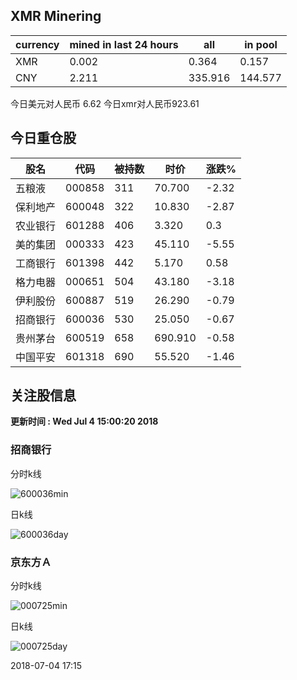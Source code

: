 ## XMR Minering

|currency|mined in last 24 hours|all|in pool|
|---|---|---|---|
|XMR|0.002|0.364|0.157|
|CNY|2.211|335.916|144.577|

今日美元对人民币 6.62	今日xmr对人民币923.61


## 今日重仓股 

|股名|代码|被持数|时价|涨跌%|
|---|---|---|---|---|
|五粮液|000858|311|70.700|-2.32|
|保利地产|600048|322|10.830|-2.87|
|农业银行|601288|406|3.320|0.3|
|美的集团|000333|423|45.110|-5.55|
|工商银行|601398|442|5.170|0.58|
|格力电器|000651|504|43.180|-3.18|
|伊利股份|600887|519|26.290|-0.79|
|招商银行|600036|530|25.050|-0.67|
|贵州茅台|600519|658|690.910|-0.58|
|中国平安|601318|690|55.520|-1.46|

## 关注股信息
**更新时间 : Wed Jul  4 15:00:20 2018**
### 招商银行 
分时k线

![600036min](http://image.sinajs.cn/newchart/min/n/sh600036.gif)

日k线

![600036day](http://image.sinajs.cn/newchart/daily/n/sh600036.gif)

### 京东方Ａ 
分时k线

![000725min](http://image.sinajs.cn/newchart/min/n/sz000725.gif)

日k线

![000725day](http://image.sinajs.cn/newchart/daily/n/sz000725.gif)

2018-07-04 17:15